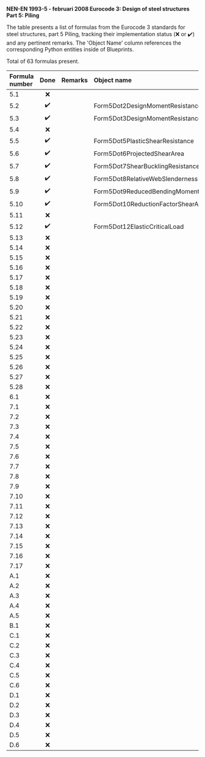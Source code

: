 **NEN-EN 1993-5 - februari 2008
Eurocode 3: Design of steel structures
Part 5: Piling**

The table presents a list of formulas from the Eurocode 3 standards for steel structures, part 5 Piling, tracking their implementation status
(:x: or :heavy_check_mark:) and any pertinent remarks. The 'Object Name' column references the corresponding Python entities inside of Blueprints.

Total of 63 formulas present.

| Formula number |        Done        | Remarks | Object name                              |
|:---------------|:------------------:|:--------|:-----------------------------------------|
| 5.1            |        :x:         |         |                                          |
| 5.2            | :heavy_check_mark: |         | Form5Dot2DesignMomentResistanceClass1Or2 |
| 5.3            | :heavy_check_mark: |         | Form5Dot3DesignMomentResistanceClass3    |
| 5.4            |        :x:         |         |                                          |
| 5.5            | :heavy_check_mark: |         | Form5Dot5PlasticShearResistance          |
| 5.6            | :heavy_check_mark: |         | Form5Dot6ProjectedShearArea              |
| 5.7            | :heavy_check_mark: |         | Form5Dot7ShearBucklingResistance         |
| 5.8            | :heavy_check_mark: |         | Form5Dot8RelativeWebSlenderness          |
| 5.9            | :heavy_check_mark: |         | Form5Dot9ReducedBendingMomentResistance  |
| 5.10           | :heavy_check_mark: |         | Form5Dot10ReductionFactorShearArea       |
| 5.11           |        :x:         |         |                                          |
| 5.12           | :heavy_check_mark: |         | Form5Dot12ElasticCriticalLoad            |
| 5.13           |        :x:         |         |                                          |
| 5.14           |        :x:         |         |                                          |
| 5.15           |        :x:         |         |                                          |
| 5.16           |        :x:         |         |                                          |
| 5.17           |        :x:         |         |                                          |
| 5.18           |        :x:         |         |                                          |
| 5.19           |        :x:         |         |                                          |
| 5.20           |        :x:         |         |                                          |
| 5.21           |        :x:         |         |                                          |
| 5.22           |        :x:         |         |                                          |
| 5.23           |        :x:         |         |                                          |
| 5.24           |        :x:         |         |                                          |
| 5.25           |        :x:         |         |                                          |
| 5.26           |        :x:         |         |                                          |
| 5.27           |        :x:         |         |                                          |
| 5.28           |        :x:         |         |                                          |
| 6.1            |        :x:         |         |                                          |
| 7.1            |        :x:         |         |                                          |
| 7.2            |        :x:         |         |                                          |
| 7.3            |        :x:         |         |                                          |
| 7.4            |        :x:         |         |                                          |
| 7.5            |        :x:         |         |                                          |
| 7.6            |        :x:         |         |                                          |
| 7.7            |        :x:         |         |                                          |
| 7.8            |        :x:         |         |                                          |
| 7.9            |        :x:         |         |                                          |
| 7.10           |        :x:         |         |                                          |
| 7.11           |        :x:         |         |                                          |
| 7.12           |        :x:         |         |                                          |
| 7.13           |        :x:         |         |                                          |
| 7.14           |        :x:         |         |                                          |
| 7.15           |        :x:         |         |                                          |
| 7.16           |        :x:         |         |                                          |
| 7.17           |        :x:         |         |                                          |
| A.1            |        :x:         |         |                                          |
| A.2            |        :x:         |         |                                          |
| A.3            |        :x:         |         |                                          |
| A.4            |        :x:         |         |                                          |
| A.5            |        :x:         |         |                                          |
| B.1            |        :x:         |         |                                          |
| C.1            |        :x:         |         |                                          |
| C.2            |        :x:         |         |                                          |
| C.3            |        :x:         |         |                                          |
| C.4            |        :x:         |         |                                          |
| C.5            |        :x:         |         |                                          |
| C.6            |        :x:         |         |                                          |
| D.1            |        :x:         |         |                                          |
| D.2            |        :x:         |         |                                          |
| D.3            |        :x:         |         |                                          |
| D.4            |        :x:         |         |                                          |
| D.5            |        :x:         |         |                                          |
| D.6            |        :x:         |         |                                          |